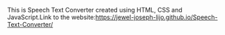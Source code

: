 This is Speech Text Converter created using HTML, CSS and JavaScript.Link to the website:https://jewel-joseph-lijo.github.io/Speech-Text-Converter/
